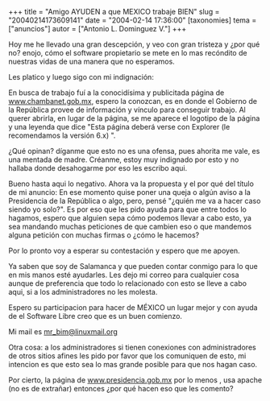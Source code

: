 +++
title = "Amigo AYUDEN a que MEXICO trabaje BIEN"
slug = "20040214173609141"
date = "2004-02-14 17:36:00"
[taxonomies]
tema = ["anuncios"]
autor = ["Antonio L. Dominguez V."]
+++

Hoy me he llevado una gran descepción, y veo con gran tristeza y ¿por
qué no? enojo, cómo el software propietario se mete en lo mas recóndito
de nuestras vidas de una manera que no esperamos.

Les platico y luego sigo con mi indignación:

<!-- more -->
En busca de trabajo fuí a la conocidísima y publicitada página de
www.chambanet.gob.mx, espero la conozcan, es en donde el Gobierno de la
República provee de información y vínculo para conseguir trabajo. Al
querer abrirla, en lugar de la página, se me aparece el logotipo de la
página y una leyenda que dice &quot;Esta página deberá verse con
Explorer (le recomendamos la versión 6.x) &quot;.

¿Qué opinan? díganme que esto no es una ofensa, pues ahorita me vale, es
una mentada de madre. Créanme, estoy muy indignado por esto y no hallaba
donde desahogarme por eso les escribo aqui.

Bueno hasta aqui lo negativo. Ahora va la propuesta y el por qué del
título de mi anuncio: En ese momento quise poner una queja o algún aviso
a la Presidencia de la República o algo, pero, pensé &quot;¿quién me va
a hacer caso siendo yo solo?&quot;. Es por eso que les pido ayuda para
que entre todos lo hagamos, espero que alguien sepa cómo podemos llevar
a cabo esto, ya sea mandando muchas peticiones de que cambien eso o que
mandemos alguna petición con muchas firmas o ¿cómo le hacemos?

Por lo pronto voy a esperar su contestación y espero que me apoyen.

Ya saben que soy de Salamanca y que pueden contar conmigo para lo que en
mis manos esté ayudarles. Les dejo mi correo para cualquier cosa aunque
de preferencia que todo lo relacionado con esto se lleve a cabo aqui, si
a los administradores no les molesta.

Espero su participacion para hacer de MÉXICO un lugar mejor y con ayuda
de el Software Libre creo que es un buen comienzo.

Mi mail es mr_bim@linuxmail.org

Otra cosa: a los administradores si tienen conexiones con
administradores de otros sitios afines les pido por favor que los
comuniquen de esto, mi intencion es que esto sea lo mas grande posible
para que nos hagan caso.

Por cierto, la página de www.presidencia.gob.mx por lo menos , usa
apache (no es de extrañar) entonces ¿por qué hacen eso que les comento?

